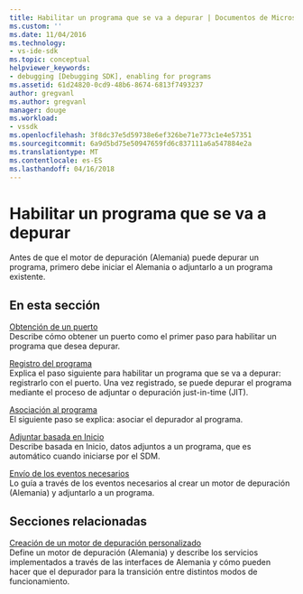```yaml
---
title: Habilitar un programa que se va a depurar | Documentos de Microsoft
ms.custom: ''
ms.date: 11/04/2016
ms.technology:
- vs-ide-sdk
ms.topic: conceptual
helpviewer_keywords:
- debugging [Debugging SDK], enabling for programs
ms.assetid: 61d24820-0cd9-48b6-8674-6813f7493237
author: gregvanl
ms.author: gregvanl
manager: douge
ms.workload:
- vssdk
ms.openlocfilehash: 3f8dc37e5d59738e6ef326be71e773c1e4e57351
ms.sourcegitcommit: 6a9d5bd75e50947659fd6c837111a6a547884e2a
ms.translationtype: MT
ms.contentlocale: es-ES
ms.lasthandoff: 04/16/2018
---
```

# <a name="enabling-a-program-to-be-debugged"></a>Habilitar un programa que se va a depurar
Antes de que el motor de depuración (Alemania) puede depurar un programa, primero debe iniciar el Alemania o adjuntarlo a un programa existente.  
  
## <a name="in-this-section"></a>En esta sección  
 [Obtención de un puerto](../../extensibility/debugger/getting-a-port.md)  
 Describe cómo obtener un puerto como el primer paso para habilitar un programa que desea depurar.  
  
 [Registro del programa](../../extensibility/debugger/registering-the-program.md)  
 Explica el paso siguiente para habilitar un programa que se va a depurar: registrarlo con el puerto. Una vez registrado, se puede depurar el programa mediante el proceso de adjuntar o depuración just-in-time (JIT).  
  
 [Asociación al programa](../../extensibility/debugger/attaching-to-the-program.md)  
 El siguiente paso se explica: asociar el depurador al programa.  
  
 [Adjuntar basada en Inicio](../../extensibility/debugger/launch-based-attachment.md)  
 Describe basada en Inicio, datos adjuntos a un programa, que es automático cuando iniciarse por el SDM.  
  
 [Envío de los eventos necesarios](../../extensibility/debugger/sending-the-required-events.md)  
 Lo guía a través de los eventos necesarios al crear un motor de depuración (Alemania) y adjuntarlo a un programa.  
  
## <a name="related-sections"></a>Secciones relacionadas  
 [Creación de un motor de depuración personalizado](../../extensibility/debugger/creating-a-custom-debug-engine.md)  
 Define un motor de depuración (Alemania) y describe los servicios implementados a través de las interfaces de Alemania y cómo pueden hacer que el depurador para la transición entre distintos modos de funcionamiento.